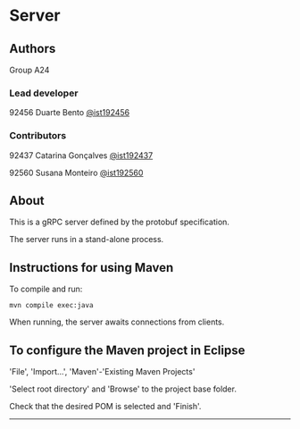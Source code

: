 # Server


## Authors

Group A24

### Lead developer 

92456 Duarte Bento [@ist192456](https://git.rnl.tecnico.ulisboa.pt/ist192456)


### Contributors

92437 Catarina Gonçalves [@ist192437](https://git.rnl.tecnico.ulisboa.pt/ist192437)

92560 Susana Monteiro [@ist192560](https://git.rnl.tecnico.ulisboa.pt/ist192560)

## About

This is a gRPC server defined by the protobuf specification.

The server runs in a stand-alone process.


## Instructions for using Maven

To compile and run:

```
mvn compile exec:java
```

When running, the server awaits connections from clients.


## To configure the Maven project in Eclipse

'File', 'Import...', 'Maven'-'Existing Maven Projects'

'Select root directory' and 'Browse' to the project base folder.

Check that the desired POM is selected and 'Finish'.


----

